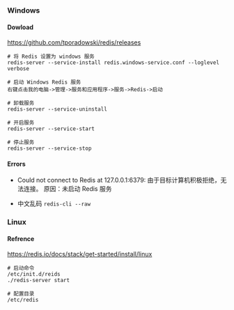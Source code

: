 ### Windows
#### Dowload
https://github.com/tporadowski/redis/releases

```windows commands
# 将 Redis 设置为 windows 服务
redis-server --service-install redis.windows-service.conf --loglevel verbose

# 启动 Windows Redis 服务
右键点击我的电脑->管理->服务和应用程序->服务->Redis->启动

# 卸载服务
redis-server --service-uninstall

# 开启服务
redis-server --service-start

# 停止服务
redis-server --service-stop
```
#### Errors

- Could not connect to Redis at 127.0.0.1:6379: 由于目标计算机积极拒绝，无法连接。
原因：未启动 Redis 服务

- 中文乱码
`redis-cli --raw`

### Linux
#### Refrence
https://redis.io/docs/stack/get-started/install/linux

```Linux commands
# 启动命令
/etc/init.d/reids
./redis-server start

# 配置目录
/etc/redis
```

